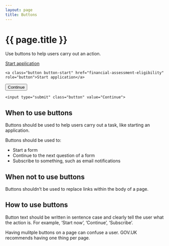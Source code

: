 ```yaml
---
layout: page
title: Buttons
---
```


# {{ page.title }}

Use buttons to help users carry out an action.

<a class="button button-start" href="financial-assessment-eligibility" role="button">Start application</a>

    <a class="button button-start" href="financial-assessment-eligibility" role="button">Start application</a>

<input type="submit" class="button" value="Continue">

    <input type="submit" class="button" value="Continue">

## When to use buttons

Buttons should be used to help users carry out a task, like starting an application.

Buttons should be used to:
<ul>
  <li>Start a form</li>
  <li>Continue to the next question of a form</li>
  <li>Subscribe to something, such as email notifications</li>
</ul>

## When not to use buttons

Buttons shouldn’t be used to replace links within the body of a page.

## How to use buttons

Button text should be written in sentence case and clearly tell the user what the action is. For example, ‘Start now’, ‘Continue’, ‘Subscribe’.

Having mulitple buttons on a page can confuse a user. GOV.UK recommends having one thing per page.





